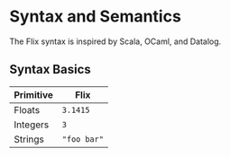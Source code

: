 # Syntax and Semantics

The Flix syntax is inspired by Scala, OCaml, and Datalog.

## Syntax Basics

| Primitive                            | Flix          
|--------------------------------------|--------------------------------------|
| Floats                               | `3.1415`                             |
| Integers                             | `3`                                  |
| Strings                              | `"foo bar"`                          |
